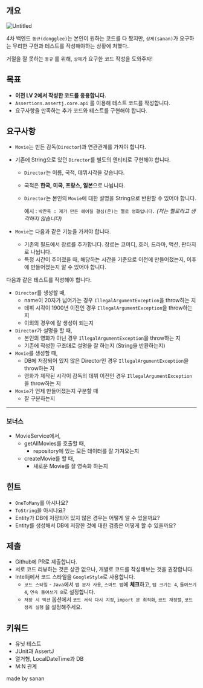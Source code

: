 ## 개요

![Untitled](https://github.com/42cabi/on-boarding/assets/105692206/63818cbe-2be4-4b60-a73a-c59315b7e5c9)


4차 백엔드 `동규(dongglee)`는 본인이 원하는 코드를 다 짰지만, `상제(sanan)`가 요구하는 무리한 구현과 테스트를 작성해야하는 상황에 처했다.

거절을 잘 못하는 `동규` 를 위해,  `상제`가 요구한 코드 작성을 도와주자!

## 목표

- **이전 LV 2에서 작성한 코드를 응용합니다.**
- `Assertions.assertj.core.api` 를 이용해 테스트 코드를 작성합니다.
- 요구사항을 만족하는 추가 코드와 테스트를 구현해야 합니다.

## 요구사항

- `Movie`는 만든 감독(`Director`)과 연관관계를 가져야 합니다.
- 기존에 String으로 있던 `Director`를 별도의 엔티티로 구현해야 합니다.
    - `Director`는 이름, 국적, 데뷔시각을 갖습니다.
    - 국적은 **한국, 미국, 프랑스, 일본**으로 나뉩니다.
    - `Director`는 본인의 `Movie`에 대한 설명을 String으로 반환할 수 있어야 합니다.
        
        예시 : `박찬욱 : 제가 만든 헤어질 결심(은)는 멜로 영화입니다.` *(저는 멜로라고 생각하지 않습니다)*
        
- `Movie`는 다음과 같은 기능을 가져야 합니다.
    - 기존의 필드에서 장르를 추가합니다. 장르는 코미디, 호러, 드라마, 액션, 판타지로 나뉩니다.
    - 특정 시간이 주어졌을 때, 해당하는 시간을 기준으로 이전에 만들어졌는지, 이후에 만들어졌는지 알 수 있어야 합니다.
    

다음과 같은 테스트를 작성해야 합니다.

- `Director`를 생성할 때,
    - name이 20자가 넘어가는 경우 `IllegalArgumentException`을 throw하는 지
    - 데뷔 시각이 1900년 이전인 경우 `IllegalArgumentException`을 throw하는 지
    - 이외의 경우에 잘 생성이 되는지
- `Director`가 설명을 할 때,
    - 본인의 영화가 아닌 경우 `IllegalArgumentException`을 throw하는 지
    - 기존에 작성한 구조대로 설명을 잘 하는지 (String을 반환하는지)
- `Movie`를 생성할 때,
    - DB에 저장되어 있지 않은 Director인 경우 `IllegalArgumentException`을 throw하는 지
    - 영화가 제작된 시각이 감독의 데뷔 이전인 경우 `IllegalArgumentException`을 throw하는 지
- `Movie`가 언제 만들어졌는지 구분할 때
    - 잘 구분하는지

---

### 보너스

- MovieService에서,
    - getAllMovies를 호출할 때,
        - repository에 있는 모든 데이터를 잘 가져오는지
    - createMovie를 할 때,
        - 새로운 Movie를 잘 영속화 하는지

## 힌트

- `OneToMany`를 아시나요?
- `ToString`을 아시나요?
- Entity가 DB에 저장되어 있지 않은 경우는 어떻게 알 수 있을까요?
- Entity를 생성해서 DB에 저장한 것에 대한 검증은 어떻게 할 수 있을까요?

## 제출

- Github에 PR로 제출합니다.
- 서로 코드 리뷰하는 것은 상관 없으나, 개별로 코드를 작성해보는 것을 권장합니다.
- Intellij에서 코드 스타일을 `GoogleStyle`로 사용합니다.
    - `코드 스타일` - `Java`에서 `탭 문자 사용`, `스마트 탭`에 **체크**하고, `탭 크기는 4`, `들여쓰기 4`, `연속 들여쓰기 8`로 설정합니다.
    - `저장 시 액션` 옵션에서 `코드 서식 다시 지정`, `import 문 최적화`, `코드 재정렬`, `코드 정리 실행` 을 설정해주세요.

## 키워드

- 유닛 테스트
- JUnit과 AssertJ
- 열거형, LocalDateTime과 DB
- M:N 관계

made by sanan
